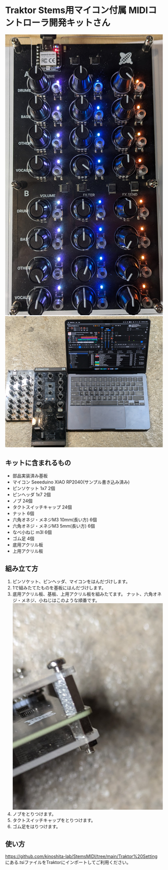 # Traktor Stems用マイコン付属 MIDIコントローラ開発キットさん
![picture 1](images/90fe9efa438a586b2a142ccadcf6a3365e1b73369b2c3a177be453c0a366e1b7.png)  
![picture 2](images/4d9c5061edd3527730e51c4f8d3e0bc7af639b3db9c1c84aa4b2f6da778b346d.png)  

## キットに含まれるもの

- 部品実装済み基板
- マイコン Seeeduino XIAO RP2040(サンプル書き込み済み)
- ピンソケット 1x7 2個
- ピンヘッダ 1x7 2個
- ノブ 24個
- タクトスイッチキャップ 24個
- ナット 6個
- 六角オネジ・メネジM3 10mm(長い方) 6個
- 六角オネジ・メネジM3 5mm(長い方)  6個
- なべ小ねじ m3l  6個
- ゴム足 4個
- 底用アクリル板
- 上用アクリル板

## 組み立て方

1. ピンソケット、ピンヘッダ、マイコンをはんだづけします。
2. 1で組みたてたものを基板にはんだづけします。
3. 底用アクリル板、基板、上用アクリル板を組みたてます。
ナット、六角オネジ・メネジ、小ねじはこのような順番です。
![picture 0](images/7f1cb6cd50c7bb32835a7ec60418512192629a608fd293ecf4b8e06034ae1c80.png)  
4. ノブをとりつけます。
5. タクトスイッチキャップをとりつけます。
6. ゴム足をはりつけます。

## 使い方

<https://github.com/kinoshita-lab/StemsMIDI/tree/main/Traktor%20Setting> にある.tsiファイルをTraktorにインポートしてご利用ください。
